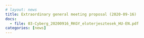```yaml
---
# layout: news
title: Extraordinary general meeting proposal (2020-09-16)
docs:
  - file: 03-Cyberg_20200916_RKGY_eloterjesztesek_HU-EN.pdf
categories: [news]
---
```

